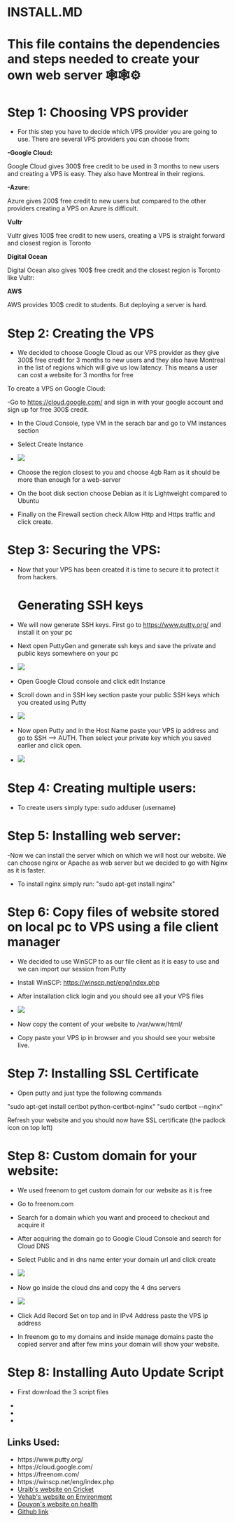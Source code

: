# INSTALL.MD

<h1>This file contains the dependencies and steps needed to create your own web server 🕸🕸⚙️</h1>

# Step 1: Choosing VPS provider

- For this step you have to decide which VPS provider you are going to use. There are several VPS providers you can choose from:

**-Google Cloud:**
 <p>Google Cloud gives 300$ free credit to be used in 3 months to new users and creating a VPS is easy. They also have Montreal in their regions.</p>

**-Azure:**
<p> Azure gives 200$ free credit to new users but compared to the other providers creating a VPS on Azure is difficult.
</p>

**Vultr**
<p>Vultr gives 100$ free credit to new users, creating a VPS is straight forward and closest region is Toronto
</p>

**Digital Ocean**
<p>Digital Ocean also gives 100$ free credit and the closest region is Toronto like Vultr:
</p>


**AWS**
<p>AWS provides 100$ credit to students. But deploying a server is hard.
</p>

# Step 2: Creating the VPS

- We decided to choose Google Cloud as our VPS provider as they give 300$ free credit for 3
  months to new users and they also have Montreal in the list of regions which will give us low
  latency. This means a user can cost a website for 3 months for free

To create a VPS on Google Cloud:

-Go to https://cloud.google.com/ and sign in with your google account and sign up for free 300$ credit.

- In the Cloud Console, type VM in the serach bar and go to VM instances section

- Select Create Instance

- <img src="/Images/1.jpg" />

- Choose the region closest to you and choose 4gb Ram as it should be more than enough for a web-server

- On the boot disk section choose Debian as it is Lightweight compared to Ubuntu

- Finally on the Firewall section check Allow Http and Https traffic and click create.

# Step 3: Securing the VPS:

- Now that your VPS has been created it is time to secure it to protect it from hackers.

  # Generating SSH keys

- We will now generate SSH keys. First go to https://www.putty.org/ and install it on your pc

- Next open PuttyGen and generate ssh keys and save the private and public keys somewhere on your pc

- <img src="/Images/2.jpg" />

- Open Google Cloud console and click edit Instance
- Scroll down and in SSH key section paste your public SSH keys which you created using Putty
- <img src="/Images/3.jpg" />

- Now open Putty and in the Host Name paste your VPS ip address and go to SSH --> AUTH. Then select your private key which you saved earlier and click open.

- <img src="/Images/4.jpg" />

# Step 4: Creating multiple users:

- To create users simply type: sudo adduser (username)

# Step 5: Installing web server:

-Now we can install the server which on which we will host our website. We can choose nginx or Apache as web server but we decided to go with Nginx as it is faster.

- To install nginx simply run: "sudo apt-get install nginx"

# Step 6: Copy files of website stored on local pc to VPS using a file client manager

- We decided to use WinSCP to as our file client as it is easy to use and we can import our session from Putty
- Install WinSCP: https://winscp.net/eng/index.php
- After installation click login and you should see all your VPS files

- <img src="/Images/5.jpg" />

- Now copy the content of your website to /var/www/html/
- Copy paste your VPS ip in browser and you should see your website live.

# Step 7: Installing SSL Certificate

- Open putty and just type the following commands

"sudo apt-get install certbot python-certbot-nginx"
"sudo certbot --nginx"

Refresh your website and you should now have SSL certificate (the padlock icon on top left)

# Step 8: Custom domain for your website:

- We used freenom to get custom domain for our website as it is free

- Go to freenom.com
- Search for a domain which you want and proceed to checkout and acquire it
- After acquiring the domain go to Google Cloud Console and search for Cloud DNS
- Select Public and in dns name enter your domain url and click create
- <img src="/Images/6.jpg" />

- Now go inside the cloud dns and copy the 4 dns servers
- <img src="/Images/7.jpg" />

- Click Add Record Set on top and in IPv4 Address paste the VPS ip address

- In freenom go to my domains and inside manage domains paste the copied server and after few mins
  your domain will show your website.

# Step 8: Installing Auto Update Script 
- First download the 3 script files 
<ul>
<li><a href="Script\script_update.sh" target="_blank"></a></li>
<li><a href="Script\unix_script.service" target="_blank"></a></li>
 <li><a href="Script\unix_script_timer.timer" target="_blank"></a></li>
</ul>


<h2>Links Used: </h2>
<div>
            <ul class="b">
             <li>https://www.putty.org/</li>
<li>https://cloud.google.com/</li>
<li>https://freenom.com/</li>
<li>https://winscp.net/eng/index.php</li>
                <li><a href="sites\Uraib\home.html" target="_blank">Uraib's website on Cricket</a></li>
                <li><a href="sites\Vehab\home.html" target="_blank">Vehab's website on Environment</a></li>
                <li><a href="sites\Douyon\home.html" target="_blank">Douyon's website on health</a></li>
                <li><a href="https://github.com/uraiblakhani2/unix_project" target="_blank">Github link</a></li>
              </ul>
          </div>

